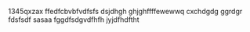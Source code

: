 1345qxzax
ffedfcbvbfvdfsfs
dsjdhgh
ghjghffffewewwq
cxchdgdg
ggrdgr
fdsfsdf
sasaa
fggdfsdgvdfhfh
jyjdfhdftht
